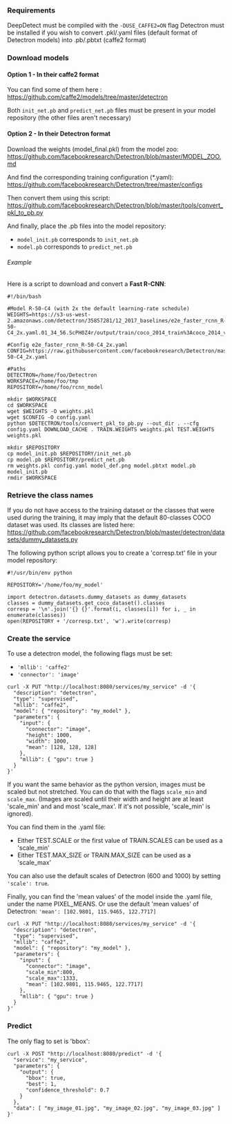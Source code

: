### Requirements

DeepDetect must be compiled with the ```-DUSE_CAFFE2=ON``` flag
Detectron must be installed if you wish to convert .pkl/.yaml files (default format of Detectron models) into .pb/.pbtxt (caffe2 format)

### Download models

#### Option 1 - In their caffe2 format

You can find some of them here :
https://github.com/caffe2/models/tree/master/detectron

Both ```init_net.pb``` and ```predict_net.pb``` files must be present in your model repository (the other files aren't necessary)

#### Option 2 - In their Detectron format

Download the weights (model_final.pkl) from the model zoo:
https://github.com/facebookresearch/Detectron/blob/master/MODEL_ZOO.md

And find the corresponding training configuration (*.yaml):
https://github.com/facebookresearch/Detectron/tree/master/configs

Then convert them using this script:
https://github.com/facebookresearch/Detectron/blob/master/tools/convert_pkl_to_pb.py

And finally, place the .pb files into the model repository:
- ```model_init.pb``` corresponds to ```init_net.pb```
- ```model.pb``` corresponds to ```predict_net.pb```

###### Example

Here is a script to download and convert a **Fast R-CNN**:
```
#!/bin/bash

#Model R-50-C4 (with 2x the default learning-rate schedule)
WEIGHTS=https://s3-us-west-2.amazonaws.com/detectron/35857281/12_2017_baselines/e2e_faster_rcnn_R-50-C4_2x.yaml.01_34_56.ScPH0Z4r/output/train/coco_2014_train%3Acoco_2014_valminusminival/generalized_rcnn/model_final.pkl

#Config e2e_faster_rcnn_R-50-C4_2x.yaml
CONFIG=https://raw.githubusercontent.com/facebookresearch/Detectron/master/configs/12_2017_baselines/e2e_faster_rcnn_R-50-C4_2x.yaml

#Paths
DETECTRON=/home/foo/Detectron
WORKSPACE=/home/foo/tmp
REPOSITORY=/home/foo/rcnn_model

mkdir $WORKSPACE
cd $WORKSPACE
wget $WEIGHTS -O weights.pkl
wget $CONFIG -O config.yaml
python $DETECTRON/tools/convert_pkl_to_pb.py --out_dir . --cfg config.yaml DOWNLOAD_CACHE . TRAIN.WEIGHTS weights.pkl TEST.WEIGHTS weights.pkl

mkdir $REPOSITORY
cp model_init.pb $REPOSITORY/init_net.pb
cp model.pb $REPOSITORY/predict_net.pb
rm weights.pkl config.yaml model_def.png model.pbtxt model.pb model_init.pb
rmdir $WORKSPACE
```

### Retrieve the class names

If you do not have access to the training dataset or the classes that were used during the training, it may imply that the default 80-classes COCO dataset was used. Its classes are listed here:
https://github.com/facebookresearch/Detectron/blob/master/detectron/datasets/dummy_datasets.py

The following python script allows you to create a 'corresp.txt' file in your model repository:
```
#!/usr/bin/env python

REPOSITORY='/home/foo/my_model'

import detectron.datasets.dummy_datasets as dummy_datasets
classes = dummy_datasets.get_coco_dataset().classes
corresp = '\n'.join('{} {}'.format(i, classes[i]) for i, _ in enumerate(classes))
open(REPOSITORY + '/corresp.txt', 'w').write(corresp)
```

### Create the service

To use a detectron model, the following flags must be set:
- ```'mllib': 'caffe2'```
- ```'connector': 'image'```

```
curl -X PUT "http://localhost:8080/services/my_service" -d '{
  "description": "detectron",
  "type": "supervised",
  "mllib": "caffe2",
  "model": { "repository": "my_model" },
  "parameters": {
    "input": {
      "connector": "image",
      "height": 1000,
      "width": 1000,
      "mean": [128, 128, 128]
    },
    "mllib": { "gpu": true }
  }
}'
```

If you want the same behavior as the python version, images must be scaled but not stretched.
You can do that with the flags ```scale_min``` and ```scale_max```.
(Images are scaled until their width and height are at least 'scale_min' and and most 'scale_max'. If it's not possible, 'scale_min' is ignored).

You can find them in the .yaml file:
- Either TEST.SCALE or the first value of TRAIN.SCALES can be used as a 'scale_min'
- Either TEST.MAX_SIZE or TRAIN.MAX_SIZE can be used as a 'scale_max'

You can also use the default scales of Detectron (600 and 1000) by setting ```'scale': true```.

Finally, you can find the 'mean values' of the model inside the .yaml file, under the name PIXEL_MEANS.
Or use the default 'mean values' of Detectron: ```'mean': [102.9801, 115.9465, 122.7717]```

```
curl -X PUT "http://localhost:8080/services/my_service" -d '{
  "description": "detectron",
  "type": "supervised",
  "mllib": "caffe2",
  "model": { "repository": "my_model" },
  "parameters": {
    "input": {
      "connector": "image",
      "scale_min":800,
      "scale_max":1333,
      "mean": [102.9801, 115.9465, 122.7717]
    },
    "mllib": { "gpu": true }
  }
}'
```

### Predict

The only flag to set is 'bbox':
```
curl -X POST "http://localhost:8080/predict" -d '{
  "service": "my_service",
  "parameters": {
    "output": {
      "bbox": true,
      "best": 1,
      "confidence_threshold": 0.7
    }
  },
  "data": [ "my_image_01.jpg", "my_image_02.jpg", "my_image_03.jpg" ]
}'
```
